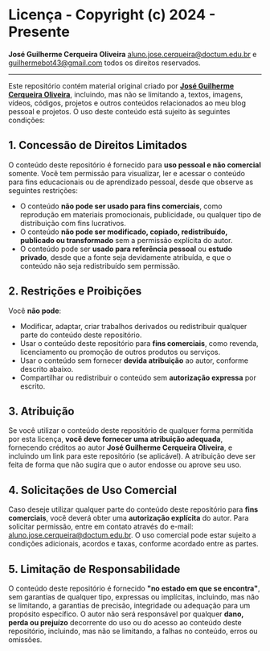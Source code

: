 # Licença - Copyright (c) 2024 - Presente

**José Guilherme Cerqueira Oliveira** <aluno.jose.cerqueira@doctum.edu.br> e <guilhermebot43@gmail.com> todos os direitos reservados.

---

Este repositório contém material original criado por [**José Guilherme Cerqueira Oliveira**](https://github.com/guilhermecerqueiraoliveira), incluindo, mas não se limitando a, textos, imagens, vídeos, códigos, projetos e outros conteúdos relacionados ao meu blog pessoal e projetos. O uso deste conteúdo está sujeito às seguintes condições:

## 1. Concessão de Direitos Limitados

O conteúdo deste repositório é fornecido para **uso pessoal e não comercial** somente. Você tem permissão para visualizar, ler e acessar o conteúdo para fins educacionais ou de aprendizado pessoal, desde que observe as seguintes restrições:

- O conteúdo **não pode ser usado para fins comerciais**, como reprodução em materiais promocionais, publicidade, ou qualquer tipo de distribuição com fins lucrativos.
- O conteúdo **não pode ser modificado, copiado, redistribuído, publicado ou transformado** sem a permissão explícita do autor.
- O conteúdo pode ser **usado para referência pessoal** ou **estudo privado**, desde que a fonte seja devidamente atribuída, e que o conteúdo não seja redistribuído sem permissão.

## 2. Restrições e Proibições

Você **não pode**:

- Modificar, adaptar, criar trabalhos derivados ou redistribuir qualquer parte do conteúdo deste repositório.
- Usar o conteúdo deste repositório para **fins comerciais**, como revenda, licenciamento ou promoção de outros produtos ou serviços.
- Usar o conteúdo sem fornecer **devida atribuição** ao autor, conforme descrito abaixo.
- Compartilhar ou redistribuir o conteúdo sem **autorização expressa** por escrito.

## 3. Atribuição

Se você utilizar o conteúdo deste repositório de qualquer forma permitida por esta licença, **você deve fornecer uma atribuição adequada**, fornecendo créditos ao autor **José Guilherme Cerqueira Oliveira**, e incluindo um link para este repositório (se aplicável). A atribuição deve ser feita de forma que não sugira que o autor endosse ou aprove seu uso.

## 4. Solicitações de Uso Comercial

Caso deseje utilizar qualquer parte do conteúdo deste repositório para **fins comerciais**, você deverá obter uma **autorização explícita** do autor. Para solicitar permissão, entre em contato através do e-mail: [aluno.jose.cerqueira@doctum.edu.br](mailto:aluno.jose.cerqueira@doctum.edu.br). O uso comercial pode estar sujeito a condições adicionais, acordos e taxas, conforme acordado entre as partes.

## 5. Limitação de Responsabilidade

O conteúdo deste repositório é fornecido **"no estado em que se encontra"**, sem garantias de qualquer tipo, expressas ou implícitas, incluindo, mas não se limitando, a garantias de precisão, integridade ou adequação para um propósito específico. O autor não será responsável por qualquer **dano, perda ou prejuízo** decorrente do uso ou do acesso ao conteúdo deste repositório, incluindo, mas não se limitando, a falhas no conteúdo, erros ou omissões.
